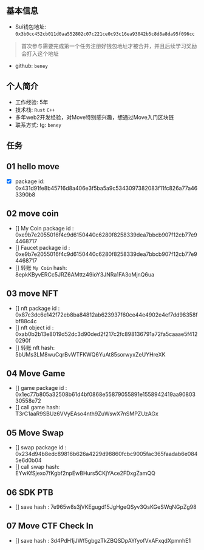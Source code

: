 ## 基本信息
- Sui钱包地址: `0x3b0cc452cb011d0aa552802c07c221ce0c93c16ea93042b5c8d8a8da95f096cc`
> 首次参与需要完成第一个任务注册好钱包地址才被合并，并且后续学习奖励会打入这个地址
- github: `beney`

## 个人简介
- 工作经验: 5年
- 技术栈: `Rust` `C++`
- 多年web2开发经验，对Move特别感兴趣，想通过Move入门区块链
- 联系方式: tg: `beney`

## 任务

##   01 hello move
- [x] package id: 0x431d91fe8b45716d8a406e3f5ba5a9c5343097382083f11fc826a77a463390b8

##   02 move coin
- [] My Coin package id : 0xe9b7e2055016f4c9d6150440c6280f8258339dea7bbcb907f12cb77e94468717
- [] Faucet package id : 0xe9b7e2055016f4c9d6150440c6280f8258339dea7bbcb907f12cb77e94468717
- [] 转账 `My Coin` hash: 8epkKByvERCc5JRZ6AMttz49ioY3JNRa1FA3oMjnQ6ua

##   03 move NFT
- [] nft package id : 0x87c3dc6e142f72eb8ba84812ab623937f60ce44e4902e4ef7dd98358fbf88c4c
- [] nft object id : 0xab0b2b13e8019d52dc3d90ded2f217c2fc898136791a72fa5caaae5f4120290f
- [] 转账 nft  hash: 5bUMs3LM8wuCqrBvWTFKWQ6YuAt85sorwyxZeUYHreXK

##   04 Move Game
- [] game package id : 0x1ec77b805a32508b61d4bf0868e55879055891e1558942419aa9080330558e72
- [] call game hash: T3rC1aaR9SBUz6VVyEAso4nth9ZuWswX7nSMPZUzAGx

##   05 Move Swap
- [] swap package id : 0x234d94b8edc89816b626a4229d98860fcbc9005fac365faadab6e0845e6d0b04
- [] call swap hash: EYwKfSjexo7fKgbf2npEwBHurs5CKjYAce2FDxgZamQQ

##   06 SDK PTB
- [] save hash : 7e965w8s3jVKEgugd15JgHgeQSyv3QsKGeSWqNGpZg98

##   07 Move CTF Check In
- [] save hash : 3d4PdH1jJWf5gbgzTkZBQSDpAYfyofVxAFxqdXpmnhE1
